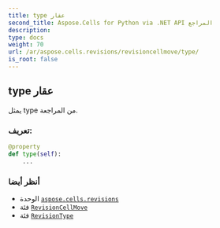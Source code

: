 ```yaml
---
title: type عقار
second_title: Aspose.Cells for Python via .NET API المراجع
description:
type: docs
weight: 70
url: /ar/aspose.cells.revisions/revisioncellmove/type/
is_root: false
---
```

##  type عقار

يمثل type من المراجعة.
###  تعريف:
```python
@property
def type(self):
    ...
```

###  أنظر أيضا
* الوحدة [`aspose.cells.revisions`](../../)
* فئة [`RevisionCellMove`](/cells/python-net/ar/aspose.cells.revisions/revisioncellmove)
* فئة [`RevisionType`](/cells/python-net/ar/aspose.cells.revisions/revisiontype)
